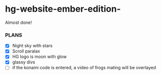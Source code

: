 # hg-website-ember-edition-
Almost done!


### PLANS

- [X] Night sky with stars
- [X] Scroll paralax
- [X] HG logo is moon with glow
- [X] glassy divs
- [ ] if the konami code is entered, a video of frogs mating will be overlayed
